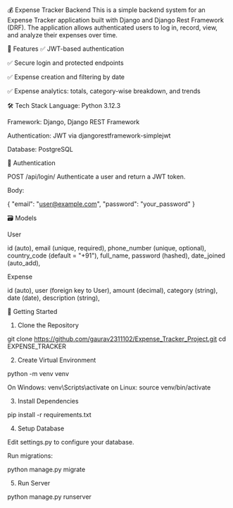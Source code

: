 💰 Expense Tracker Backend
This is a simple backend system for an Expense Tracker application built with Django and Django Rest Framework (DRF). The application allows authenticated users to log in, record, view, and analyze their expenses over time.

📌 Features
✅ JWT-based authentication

✅ Secure login and protected endpoints

✅ Expense creation and filtering by date

✅ Expense analytics: totals, category-wise breakdown, and trends

🛠 Tech Stack
Language: Python 3.12.3

Framework: Django, Django REST Framework

Authentication: JWT via djangorestframework-simplejwt

Database: PostgreSQL 


🔐 Authentication

POST /api/login/
Authenticate a user and return a JWT token.

Body:

{
  "email": "user@example.com",
  "password": "your_password"
}

🗃 Models

User

id (auto), 
email (unique, required), 
phone_number (unique, optional), 
country_code (default = "+91"), 
full_name, 
password (hashed), 
date_joined (auto_add), 

Expense

id (auto),
user (foreign key to User),
amount (decimal),
category (string),
date (date),
description (string),

🚀 Getting Started

1. Clone the Repository

git clone https://github.com/gaurav2311102/Expense_Tracker_Project.git
cd EXPENSE_TRACKER

2. Create Virtual Environment

python -m venv venv

On Windows: venv\Scripts\activate
on Linux: source venv/bin/activate

3. Install Dependencies

pip install -r requirements.txt

4. Setup Database

Edit settings.py to configure your database.

Run migrations:

python manage.py migrate

5. Run Server

python manage.py runserver
